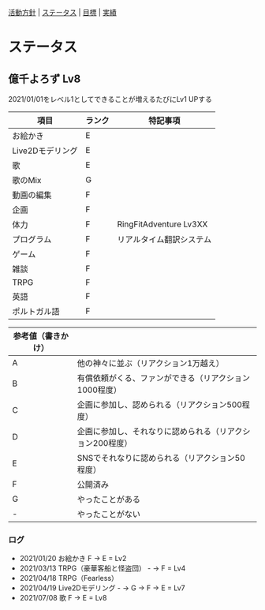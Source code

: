 [活動方針](index.md) | [ステータス](status.md) | [目標](achievement.md) | [実績](result.md)

# ステータス

## 億千よろず Lv8

2021/01/01をレベル1としてできることが増えるたびにLv1 UPする

| 項目 | ランク | 特記事項 |
| ---- | ---- | ---- |
| お絵かき | E |  |
| Live2Dモデリング | E |  |
| 歌 | E |  |
| 歌のMix | G |  |
| 動画の編集 | F |  |
| 企画 | F |  |
| 体力 | F | RingFitAdventure Lv3XX |
| プログラム | F | リアルタイム翻訳システム |
| ゲーム | F |  |
| 雑談 | F |  |
| TRPG | F |  |
| 英語 | F |  |
| ポルトガル語 | F |  |

| 参考値（書きかけ） ||
| ---- | ---- |
| A | 他の神々に並ぶ（リアクション1万越え） |
| B | 有償依頼がくる、ファンができる（リアクション1000程度） |
| C | 企画に参加し、認められる（リアクション500程度） |
| D | 企画に参加し、それなりに認められる（リアクション200程度） |
| E | SNSでそれなりに認められる（リアクション50程度） |
| F | 公開済み |
| G | やったことがある |
| - | やったことがない | 

### ログ
- 2021/01/20 お絵かき F -> E = Lv2
- 2021/03/13 TRPG（豪華客船と怪盗団） - -> F = Lv4
- 2021/04/18 TRPG（Fearless）
- 2021/04/19 Live2Dモデリング - -> G -> F -> E = Lv7
- 2021/07/08 歌 F -> E = Lv8

